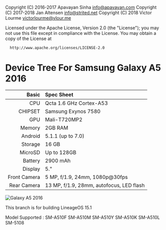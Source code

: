 Copyright (C) 2016-2017 Apavayan Sinha <info@apavayan.com>
Copyright (C) 2017-2018 Jan Altensen <info@strited.net>
Copyright (C) 2018 Victor Lourme <victorlourme@vlour.me>

 Licensed under the Apache License, Version 2.0 (the "License");
 you may not use this file except in compliance with the License.
 You may obtain a copy of the License at

      http://www.apache.org/licenses/LICENSE-2.0

Device Tree For Samsung Galaxy A5 2016 
===================================== 

Basic   | Spec Sheet
-------:|:-------------------------
CPU     | Qcta 1.6 GHz Cortex-A53
CHIPSET | Samsung Exynos 7580
GPU     | Mali-T720MP2
Memory  | 2GB RAM
Android | 5.1.1 (up to 7.0)
Storage | 16 GB
MicroSD | Up to 128GB
Battery | 2900 mAh
Display | 5."
Front Camera  | 5 MP, f/1.9, 24mm, 1080p@30fps
Rear Camera  | 13 MP, f/1.9, 28mm, autofocus, LED flash

![Galaxy A5 2016](https://cdn2.gsmarena.com/vv/pics/samsung/samsung-galaxy-a5-2016-1.jpg)

This branch is for building LineageOS 15.1

Model Supported : SM-A510F SM-A510M SM-A510Y SM-A510K SM-A510L SM-5108
